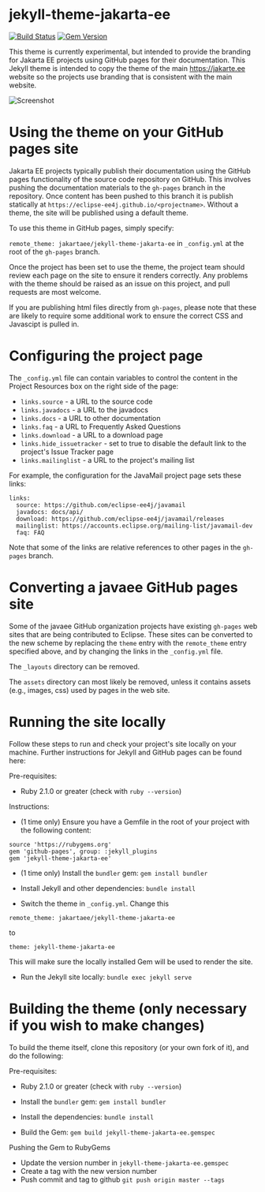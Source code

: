 # jekyll-theme-jakarta-ee

[![Build Status](https://travis-ci.org/jakartaee/jekyll-theme-jakarta-ee.svg?branch=master)](https://travis-ci.org/jakartaee/jekyll-theme-jakarta-ee)
[![Gem Version](https://badge.fury.io/rb/jekyll-theme-jakarta-ee.svg)](https://badge.fury.io/rb/jekyll-theme-jakarta-ee)

This theme is currently experimental, but intended to provide the branding for Jakarta EE projects using GitHub pages for their documentation.
This Jekyll theme is intended to copy the theme of the main https://jakarte.ee website so the projects use branding that is consistent with
the main website.


![Screenshot](https://raw.githubusercontent.com/jakartaee/jekyll-theme-jakarta-ee/master/screenshot.png)

# Using the theme on your GitHub pages site

Jakarta EE projects typically publish their documentation using the GitHub pages functionality of the source code repository on GitHub. 
This involves pushing the documentation materials to the `gh-pages` branch in the repository. Once content has been pushed to this branch
it is publish statically at `https://eclipse-ee4j.github.io/<projectname>`. Without a theme, the site will be published using a default
theme.

To use this theme in GitHub pages, simply specify:

`remote_theme: jakartaee/jekyll-theme-jakarta-ee` in `_config.yml` at the root of the `gh-pages` branch.

Once the project has been set to use the theme, the project team should review each page on the site to ensure it renders correctly.
Any problems with the theme should be raised as an issue on this project, and pull requests are most welcome.

If you are publishing html files directly from `gh-pages`, please note that these are likely to require some additional work to ensure
the correct CSS and Javascipt is pulled in.

# Configuring the project page

The `_config.yml` file can contain variables to control the content in the
Project Resources box on the right side of the page:

* `links.source` - a URL to the source code
* `links.javadocs` - a URL to the javadocs
* `links.docs` - a URL to other documentation
* `links.faq` - a URL to Frequently Asked Questions
* `links.download` - a URL to a download page
* `links.hide_issuetracker` - set to true to disable the default link to the project's Issue Tracker page
* `links.mailinglist` - a URL to the project's mailing list

For example, the configuration for the JavaMail project page sets these links:

```
links:
  source: https://github.com/eclipse-ee4j/javamail
  javadocs: docs/api/
  download: https://github.com/eclipse-ee4j/javamail/releases
  mailinglist: https://accounts.eclipse.org/mailing-list/javamail-dev
  faq: FAQ
```

Note that some of the links are relative references to other pages in the
`gh-pages` branch.

# Converting a javaee GitHub pages site

Some of the javaee GitHub organization projects have existing `gh-pages`
web sites that are being contributed to Eclipse.
These sites can be converted to the new scheme by replacing the `theme`
entry with the `remote_theme` entry specified above, and by changing the
links in the `_config.yml` file.

The `_layouts` directory can be removed.

The `assets` directory can most likely be removed, unless it contains
assets (e.g., images, css) used by pages in the web site.

# Running the site locally

Follow these steps to run and check your project's site locally on your machine. Further instructions for Jekyll and GitHub pages can be
found here:

Pre-requisites:

* Ruby 2.1.0 or greater (check with `ruby --version`)

Instructions:

* (1 time only) Ensure you have a Gemfile in the root of your project with the following content:

````
source 'https://rubygems.org'
gem 'github-pages', group: :jekyll_plugins
gem 'jekyll-theme-jakarta-ee'
````

* (1 time only) Install the `bundler` gem: `gem install bundler`

* Install Jekyll and other dependencies: `bundle install`

* Switch the theme in `_config.yml`. Change this
````
remote_theme: jakartaee/jekyll-theme-jakarta-ee
````

to

````
theme: jekyll-theme-jakarta-ee
````

This will make sure the locally installed Gem will be used to render the site.

* Run the Jekyll site locally: `bundle exec jekyll serve`

# Building the theme (only necessary if you wish to make changes)

To build the theme itself, clone this repository (or your own fork of it), and do the following:

Pre-requisites:

* Ruby 2.1.0 or greater (check with `ruby --version`)

* Install the `bundler` gem: `gem install bundler`

* Install the dependencies: `bundle install`

* Build the Gem: `gem build jekyll-theme-jakarta-ee.gemspec`

Pushing the Gem to RubyGems

* Update the version number in `jekyll-theme-jakarta-ee.gemspec`
* Create a tag with the new version number
* Push commit and tag to github `git push origin master --tags`

